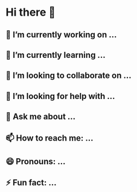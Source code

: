# Hi there 👋

<!--
**JoseMSalas/JoseMSalas** is a ✨ _special_ ✨ repository because its `README.md` (this file) appears on your GitHub profile.

Here are some ideas to get you started:


-->

## 🔭 I’m currently working on ...
## 🌱 I’m currently learning ...
## 👯 I’m looking to collaborate on ...
## 🤔 I’m looking for help with ...
## 💬 Ask me about ...
## 📫 How to reach me: ...
## 😄 Pronouns: ...
## ⚡ Fun fact: ...
